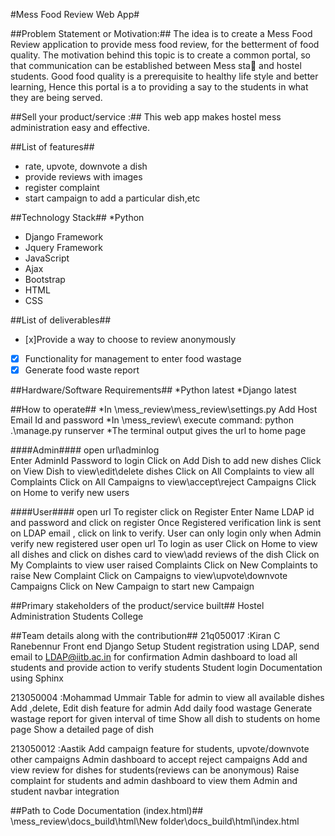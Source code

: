 #Mess Food Review Web App#

 
##Problem Statement or Motivation:##
The idea is to create a Mess Food Review application to provide
mess food review, for the betterment of food quality.
The motivation behind this topic is to create a common portal, so
that communication can be established between Mess sta and
hostel students.
Good food quality is a prerequisite to healthy life style and better
learning, Hence this portal is a to providing a say to the students
in what they are being served.


##Sell your product/service :##
This web app makes hostel mess administration easy and effective.

##List of features##
* rate, upvote, downvote a dish
* provide reviews with images
* register complaint
* start campaign to add a particular dish,etc

##Technology Stack##
*Python
* Django Framework
* Jquery Framework
* JavaScript
* Ajax
* Bootstrap
* HTML
* CSS

##List of deliverables## 

- [x]Provide a way to choose to review anonymously
- [x] Functionality for management to enter food wastage
- [x] Generate food waste report

##Hardware/Software Requirements##
*Python latest
*Django latest


##How to operate##
*In \mess_review\mess_review\settings.py Add Host Email Id and password
*In \mess_review\ execute command: python .\manage.py runserver
*The terminal output gives the url to home page

####Admin####
open url\adminlog\
Enter AdminId Password to login
Click on Add Dish to add new dishes
Click on View Dish to view\edit\delete dishes
Click on All Complaints to view all Complaints
Click on All Campaigns to view\accept\reject Campaigns 
Click on Home to verify new users

####User####
open url To register click on Register
Enter Name LDAP id and password and click on register
Once Registered verification link is sent on LDAP email , click on link to verify.
User can only login only when Admin verify new registered user
open url To login as user
Click on Home to view all dishes and click on dishes card to view\add reviews of the dish
Click on My Complaints to view user raised Complaints
Click on New Complaints to raise New Complaint
Click on Campaigns to view\upvote\downvote Campaigns 
Click on New Campaign to start new Campaign

##Primary stakeholders of the product/service built##
Hostel Administration 
Students
College 

##Team details along with the contribution##
21q050017 :Kiran C Ranebennur
Front end
Django Setup
Student registration using LDAP, send email to LDAP@iitb.ac.in for confirmation
Admin dashboard to load all students and provide action to verify students 
Student login 
Documentation using Sphinx

213050004 :Mohammad Ummair
Table for admin to view all available dishes
Add ,delete, Edit dish feature for admin
Add daily food wastage 
Generate wastage report for given interval of time
Show all dish to students on home page
Show a detailed page of dish

213050012 :Aastik
Add campaign feature for students, upvote/downvote other campaigns
Admin dashboard to accept reject campaigns
Add and view review for dishes for students(reviews can be anonymous)
Raise complaint for students and admin dashboard to view them
Admin and student navbar integration


##Path to Code Documentation (index.html)##
\mess_review\docs\_build\html\New folder\docs\_build\html\index.html



